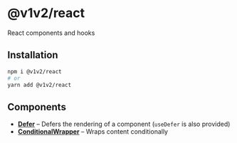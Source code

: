# @v1v2/react

React components and hooks

## Installation

```sh
npm i @v1v2/react
# or
yarn add @v1v2/react
```

## Components

- [**Defer**](src/Defer#readme) – Defers the rendering of a component (`useDefer` is also provided)
- [**ConditionalWrapper**](src/ConditionalWrapper#readme) – Wraps content conditionally
